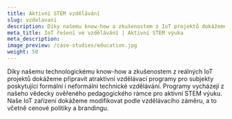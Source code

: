 ```yaml
---
title: Aktivní STEM vzdělávání
slug: vzdelavani
description: Díky našemu know-how a zkušenostem z IoT projektů dokážeme připravit atraktivní vzdělávací programy.
meta_title: IoT řešení ve vzdělávání | Aktivní STEM výuka
meta_description: 
image_preview: /case-studies/education.jpg
weight: 50
---
```


Díky našemu technologickému know-how a zkušenostem z reálných IoT projektů dokážeme připravit atraktivní vzdělávací programy pro subjekty poskytující formální i neformální technické vzdělávání. Programy vycházejí z našeho vědecky ověřeného pedagogického rámce pro aktivní STEM výuku. Naše IoT zařízení dokážeme modifikovat podle vzdělávacího záměru, a to včetně cenové politiky a brandingu.